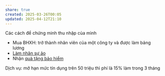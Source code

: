 ```yaml
---
share: true
created: 2025-03-26T00:05
updated: 2025-04-12T21:10
---
```

Các cách để chứng minh thu nhập của mình
- Mua BHXH: trở thành nhân viên của một công ty và được làm bảng lương
- [Làm nhân sự ảo](../../../%F0%9F%93%9CT%C3%A0i%20nguy%C3%AAn/%C3%9D%20t%C6%B0%E1%BB%9Fng%20ki%E1%BA%BFm%20ti%E1%BB%81n/3%20%C3%9D%20t%C6%B0%E1%BB%9Fng/C%C3%B4ng%20vi%E1%BB%87c%20th%E1%BB%9Di%20v%E1%BB%A5,%20c%E1%BB%99ng%20t%C3%A1c%20vi%C3%AAn/Cho%20nh%C3%A2n%20vi%C3%AAn,%20%C4%91%E1%BA%A1i%20l%C3%BD/L%C3%A0m%20nh%C3%A2n%20s%E1%BB%B1%20%E1%BA%A3o/index.md)
- Nhận [quà tặng bảo hiểm](../../../%F0%9F%93%9CT%C3%A0i%20nguy%C3%AAn/Qu%C3%A0%20t%E1%BA%B7ng/B%E1%BA%A3o%20hi%E1%BB%83m/index.md)

Dịch vụ: mở hạn mức tín dụng trên 50 triệu thì phí là 15% làm trong 3 tháng
